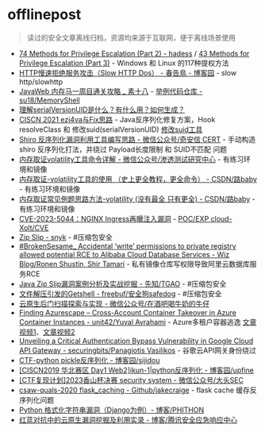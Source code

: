 # offlinepost
> 读过的安全文章离线归档，资源均来源于互联网，便于离线场景使用

+ [74 Methods for Privilege Escalation (Part 2) - hadess](https://hadess.io/74-methods-for-privilege-escalationpart-2/) / [43 Methods for Privilege Escalation (Part 3)](https://hadess.io/43-methods-for-privilege-escalation-part-3/) - Windows 和 Linux 的117种提权方法
+ [HTTP慢速拒绝服务攻击（Slow HTTP Dos） - 春告鳥 - 博客园](https://www.cnblogs.com/Cl0ud/p/13409171.html) - slow http/slowhttp
+ [JavaWeb 内存马一周目通关攻略 _ 素十八](https://su18.org/post/memory-shell/) - [举例代码仓库 - su18/MemoryShell](https://github.com/su18/MemoryShell)
+ [理解serialVersionUID是什么？有什么用？如何生成？](https://www.cnblogs.com/xuxinstyle/p/11394358.html)
+ [CISCN 2021 ezj4va与Fix思路](https://www.anquanke.com/post/id/249651#h2-0) - Java反序列化修复方案，Hook resolveClass 和 修改suid(serialVersionUID) [修改suid工具](https://github.com/GraxCode/JByteMod-Beta)
+ [Shiro 反序列化漏洞利用工具编写思路 - 微信公众号/奇安信 CERT](https://mp.weixin.qq.com/s/WDmj4-2lB-hlf_Fm_wDiOg) - 手动构造 shiro 反序列化打法，并绕过 Payload长度限制 和 SUID不匹配 问题
+ [内存取证volatility工具命令详解 - 微信公众号/渗透测试研究中心](https://mp.weixin.qq.com/s/70iCvw_5RExux2Kpk__SAQ) - 有练习环境和镜像
+ [内存取证-volatility工具的使用 （史上更全教程，更全命令） - CSDN/路baby](https://blog.csdn.net/m0_68012373/article/details/127419463) - 有练习环境和镜像
+ [内存取证常见例题思路方法-volatility (没有最全 只有更全) - CSDN/路baby](https://blog.csdn.net/m0_68012373/article/details/129038773) - 有练习环境和镜像
+ [CVE-2023-5044：NGINX Ingress再曝注入漏洞](https://mp.weixin.qq.com/s/a_87y1LByZfiAlJzJlEtJw) - [POC/EXP cloud-Xolt/CVE](https://github.com/cloud-Xolt/CVE)
+ [Zip Slip - snyk](https://res.cloudinary.com/snyk/image/upload/v1528192501/zip-slip-vulnerability/technical-whitepaper.pdf) - #压缩包安全
+ [#BrokenSesame_ Accidental ‘write’ permissions to private registry allowed potential RCE to Alibaba Cloud Database Services - Wiz Blog/Ronen Shustin, Shir Tamari](https://www.wiz.io/blog/brokensesame-accidental-write-permissions-to-private-registry-allowed-potential-r) - 私有镜像仓库写权限导致阿里云数据库服务RCE
+ [Java Zip Slip漏洞案例分析及实战挖掘 - 先知/TGAO](http://xz.aliyun.com/t/12081) - #压缩包安全
+ [文件解压引发的Getshell - freebuf/安全狗safedog](https://www.freebuf.com/articles/others-articles/229928.html) - #压缩包安全
+ [云原生后门扫描探索与实现 - 微信公众号/在酒吧喝牛奶的牛仔](https://mp.weixin.qq.com/s/jxDPMYXQMMHcEf2Gf5o62Q)
+ [Finding Azurescape – Cross-Account Container Takeover in Azure Container Instances - unit42/Yuval Avrahami](https://unit42.paloaltonetworks.com/azure-container-instances/) - Azure多租户容器逃逸 [文章视频1](./Azurescape%20Part%201%20-%20From%20Malicious%20Container%20to%20Full-Cluster%20Admin-YfZBwKP18CQ.mp4)、[文章视频2](./Azurescape%20Part%202%20-%20Another%20Route%20to%20Admin%20–%20Bridge%20Server-Side%20Request%20Forgery%20(SSRF)-7Alea_9oZgU.mp4)
+ [Unveiling a Critical Authentication Bypass Vulnerability in Google Cloud API Gateway - securingbits/Panagiotis Vasilikos](https://securingbits.com/bypassing-google-cloud-api-gateway) - 谷歌云API网关身份绕过
+ [CTF-python pickle反序列化 - 博客园/sijidou](https://www.cnblogs.com/sijidou/p/16305695.html)
+ [[CISCN2019 华北赛区 Day1 Web2]ikun-1|python反序列化 - 博客园/upfine](https://www.cnblogs.com/upfine/p/16638147.html)
+ [[CTF复现计划]2023香山杯决赛 security system - 微信公众号/大头SEC](https://mp.weixin.qq.com/s/nlTfCG6-9JAUT1ESMdH3Zg)
+ [csaw-quals-2020 flask_caching - Github/jakecraige](https://github.com/jakecraige/ctf/tree/master/csaw-quals-2020/flask_caching) - flask cache 缓存反序列化问题
+ [Python 格式化字符串漏洞（Django为例）- 博客/PHITHON](https://www.leavesongs.com/PENETRATION/python-string-format-vulnerability.html)
+ [红蓝对抗中的云原生漏洞挖掘及利用实录 - 博客/腾讯安全应急响应中心](https://security.tencent.com/index.php/blog/msg/183)
